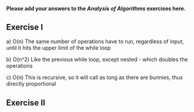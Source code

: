 #### Please add your answers to the **_Analysis of Algorithms_** exercises here.

## Exercise I

a) O(n) The same number of operations have to run, regardless of input, until it hits the upper limit of the while loop


b) O(n^2) Like the previous while loop, except nested - which doubles the operations

c) O(n) This is recursive, so it will call as long as there are bunnies, thus directly proportional

## Exercise II
